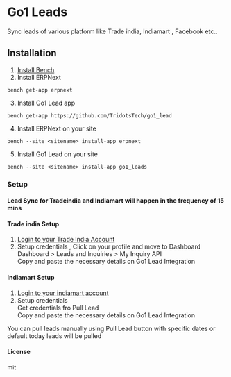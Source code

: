 # Go1 Leads

Sync leads of various platform like Trade india, Indiamart , Facebook etc..

## Installation

1. [Install Bench](https://github.com/frappe/bench).
2. Install ERPNext
 ```
 bench get-app erpnext
 ```
3. Install Go1 Lead app
```
bench get-app https://github.com/TridotsTech/go1_lead
```
4.  Install ERPNext on your site
```
bench --site <sitename> install-app erpnext
```
5. Install Go1 Lead on your site
```
bench --site <sitename> install-app go1_leads
```

### Setup
#### Lead Sync for Tradeindia and Indiamart will happen in the frequency of 15 mins

#### Trade india Setup
1. [Login to your Trade India Account](https://mti.tradeindia.com/)
2. Setup credentials  , Click on your profile and move to Dashboard  
    Dashboard > Leads and Inquiries > My Inquiry API  
    Copy and paste the necessary details on Go1 Lead Integration


#### Indiamart Setup
1. [Login to your indiamart account](https://www.indiamart.com/)
2. Setup credentials  
    Get credentials fro Pull Lead  
    Copy and paste the necessary details on Go1 Lead Integration

 You can pull leads manually using Pull Lead button with specific dates or default today leads will be pulled


#### License

mit